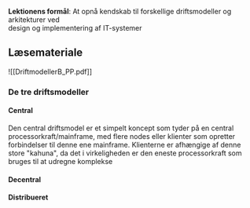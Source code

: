 **Lektionens formål**: 
At opnå kendskab til forskellige driftsmodeller og arkitekturer ved  
design og implementering af IT-systemer
## Læsemateriale
![[DriftmodellerB_PP.pdf]]


### De tre driftsmodeller

#### Central
Den central driftsmodel er et simpelt koncept som tyder på en central processorkraft/mainframe, med flere nodes eller klienter som opretter forbindelser til denne ene mainframe. 
Klienterne er afhængige af denne store "kahuna", da det i virkeligheden er den eneste processorkraft som bruges til at udregne komplekse

#### Decentral

#### Distribueret
